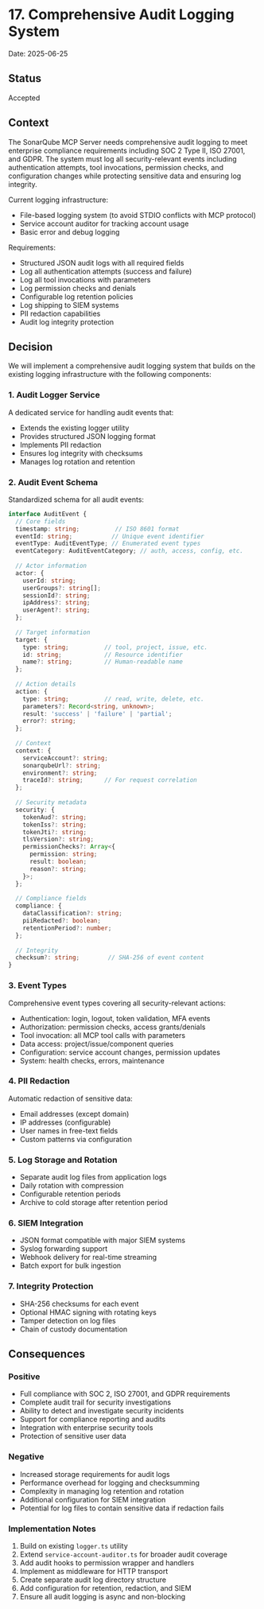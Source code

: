 # 17. Comprehensive Audit Logging System

Date: 2025-06-25

## Status

Accepted

## Context

The SonarQube MCP Server needs comprehensive audit logging to meet enterprise compliance requirements including SOC 2 Type II, ISO 27001, and GDPR. The system must log all security-relevant events including authentication attempts, tool invocations, permission checks, and configuration changes while protecting sensitive data and ensuring log integrity.

Current logging infrastructure:
- File-based logging system (to avoid STDIO conflicts with MCP protocol)
- Service account auditor for tracking account usage
- Basic error and debug logging

Requirements:
- Structured JSON audit logs with all required fields
- Log all authentication attempts (success and failure)
- Log all tool invocations with parameters
- Log permission checks and denials
- Configurable log retention policies
- Log shipping to SIEM systems
- PII redaction capabilities
- Audit log integrity protection

## Decision

We will implement a comprehensive audit logging system that builds on the existing logging infrastructure with the following components:

### 1. Audit Logger Service
A dedicated service for handling audit events that:
- Extends the existing logger utility
- Provides structured JSON logging format
- Implements PII redaction
- Ensures log integrity with checksums
- Manages log rotation and retention

### 2. Audit Event Schema
Standardized schema for all audit events:
```typescript
interface AuditEvent {
  // Core fields
  timestamp: string;          // ISO 8601 format
  eventId: string;           // Unique event identifier
  eventType: AuditEventType; // Enumerated event types
  eventCategory: AuditEventCategory; // auth, access, config, etc.
  
  // Actor information
  actor: {
    userId: string;
    userGroups?: string[];
    sessionId?: string;
    ipAddress?: string;
    userAgent?: string;
  };
  
  // Target information
  target: {
    type: string;          // tool, project, issue, etc.
    id: string;            // Resource identifier
    name?: string;         // Human-readable name
  };
  
  // Action details
  action: {
    type: string;          // read, write, delete, etc.
    parameters?: Record<string, unknown>;
    result: 'success' | 'failure' | 'partial';
    error?: string;
  };
  
  // Context
  context: {
    serviceAccount?: string;
    sonarqubeUrl?: string;
    environment?: string;
    traceId?: string;      // For request correlation
  };
  
  // Security metadata
  security: {
    tokenAud?: string;
    tokenIss?: string;
    tokenJti?: string;
    tlsVersion?: string;
    permissionChecks?: Array<{
      permission: string;
      result: boolean;
      reason?: string;
    }>;
  };
  
  // Compliance fields
  compliance: {
    dataClassification?: string;
    piiRedacted?: boolean;
    retentionPeriod?: number;
  };
  
  // Integrity
  checksum?: string;        // SHA-256 of event content
}
```

### 3. Event Types
Comprehensive event types covering all security-relevant actions:
- Authentication: login, logout, token validation, MFA events
- Authorization: permission checks, access grants/denials
- Tool invocation: all MCP tool calls with parameters
- Data access: project/issue/component queries
- Configuration: service account changes, permission updates
- System: health checks, errors, maintenance

### 4. PII Redaction
Automatic redaction of sensitive data:
- Email addresses (except domain)
- IP addresses (configurable)
- User names in free-text fields
- Custom patterns via configuration

### 5. Log Storage and Rotation
- Separate audit log files from application logs
- Daily rotation with compression
- Configurable retention periods
- Archive to cold storage after retention period

### 6. SIEM Integration
- JSON format compatible with major SIEM systems
- Syslog forwarding support
- Webhook delivery for real-time streaming
- Batch export for bulk ingestion

### 7. Integrity Protection
- SHA-256 checksums for each event
- Optional HMAC signing with rotating keys
- Tamper detection on log files
- Chain of custody documentation

## Consequences

### Positive
- Full compliance with SOC 2, ISO 27001, and GDPR requirements
- Complete audit trail for security investigations
- Ability to detect and investigate security incidents
- Support for compliance reporting and audits
- Integration with enterprise security tools
- Protection of sensitive user data

### Negative
- Increased storage requirements for audit logs
- Performance overhead for logging and checksumming
- Complexity in managing log retention and rotation
- Additional configuration for SIEM integration
- Potential for log files to contain sensitive data if redaction fails

### Implementation Notes
1. Build on existing `logger.ts` utility
2. Extend `service-account-auditor.ts` for broader audit coverage
3. Add audit hooks to permission wrapper and handlers
4. Implement as middleware for HTTP transport
5. Create separate audit log directory structure
6. Add configuration for retention, redaction, and SIEM
7. Ensure all audit logging is async and non-blocking